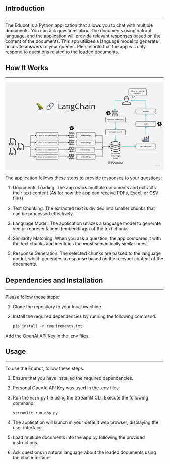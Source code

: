 ## Introduction
------------
The Edubot is a Python application that allows you to chat with multiple documents. You can ask questions about the documents using natural language, and the application will provide relevant responses based on the content of the documents. This app utilizes a language model to generate accurate answers to your queries. Please note that the app will only respond to questions related to the loaded documents.

## How It Works
------------

![Diagram](./docs/PDF-LangChain.jpg)

The application follows these steps to provide responses to your questions:

1. Documents Loading: The app reads multiple documents and extracts their text content.(As for now the app can receive PDFs, Excel, or CSV files)

2. Text Chunking: The extracted text is divided into smaller chunks that can be processed effectively.

3. Language Model: The application utilizes a language model to generate vector representations (embeddings) of the text chunks.

4. Similarity Matching: When you ask a question, the app compares it with the text chunks and identifies the most semantically similar ones.

5. Response Generation: The selected chunks are passed to the language model, which generates a response based on the relevant content of the documents.

## Dependencies and Installation
----------------------------
Please follow these steps:

1. Clone the repository to your local machine.

2. Install the required dependencies by running the following command:
   ```
   pip install -r requirements.txt
   ```
Add the OpenAI API Key in the .env files.

## Usage
-----
To use the Edubot, follow these steps:

1. Ensure that you have installed the required dependencies.

2. Personal OpenAI API Key was used in the .env files.

2. Run the `main.py` file using the Streamlit CLI. Execute the following command:
   ```
   streamlit run app.py
   ```

3. The application will launch in your default web browser, displaying the user interface.

4. Load multiple documents into the app by following the provided instructions.

5. Ask questions in natural language about the loaded documents using the chat interface.

